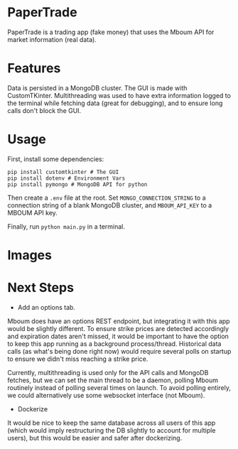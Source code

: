 # PaperTrade
PaperTrade is a trading app (fake money) that uses the Mboum API for market information (real data).

# Features
Data is persisted in a MongoDB cluster. The GUI is made with CustomTKinter. Multithreading was used to have extra information logged to the terminal while fetching data (great for debugging), and to ensure long calls don't block the GUI.

# Usage
First, install some dependencies:
```
pip install customtkinter # The GUI
pip install dotenv # Environment Vars
pip install pymongo # MongoDB API for python
```

Then create a `.env` file at the root. Set `MONGO_CONNECTION_STRING` to a connection string of a blank MongoDB cluster, and `MBOUM_API_KEY` to a MBOUM API key.

Finally, run `python main.py` in a terminal.

# Images

# Next Steps
- Add an options tab.

Mboum does have an options REST endpoint, but integrating it with this app would be slightly different. To ensure strike prices are detected accordingly and expiration dates aren't missed, it would be important to have the option to keep this app running as a background process/thread. Historical data calls (as what's being done right now) would require several polls on startup to ensure we didn't miss reaching a strike price.

Currently, multithreading is used only for the API calls and MongoDB fetches, but we can set the main thread to be a daemon, polling Mboum routinely instead of polling several times on launch. To avoid polling entirely, we could alternatively use some websocket interface (not Mboum).

- Dockerize

It would be nice to keep the same database across all users of this app (which would imply restructuring the DB slightly to account for multiple users), but this would be easier and safer after dockerizing.

